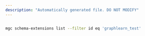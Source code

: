 ```yaml
---
description: "Automatically generated file. DO NOT MODIFY"
---
```


```bash

mgc schema-extensions list --filter id eq 'graphlearn_test'

```